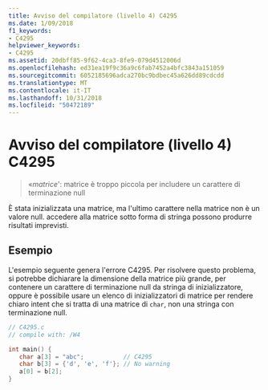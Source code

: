 ```yaml
---
title: Avviso del compilatore (livello 4) C4295
ms.date: 1/09/2018
f1_keywords:
- C4295
helpviewer_keywords:
- C4295
ms.assetid: 20dbff85-9f62-4ca3-8fe9-079d4512006d
ms.openlocfilehash: ed31ea19f9c36a9c6fab7452a4bfc3843a151059
ms.sourcegitcommit: 6052185696adca270bc9bdbec45a626dd89cdcdd
ms.translationtype: MT
ms.contentlocale: it-IT
ms.lasthandoff: 10/31/2018
ms.locfileid: "50472189"
---
```

# <a name="compiler-warning-level-4-c4295"></a>Avviso del compilatore (livello 4) C4295

> «*matrice*': matrice è troppo piccola per includere un carattere di terminazione null

È stata inizializzata una matrice, ma l'ultimo carattere nella matrice non è un valore null. accedere alla matrice sotto forma di stringa possono produrre risultati imprevisti.

## <a name="example"></a>Esempio

L'esempio seguente genera l'errore C4295. Per risolvere questo problema, si potrebbe dichiarare la dimensione della matrice più grande, per contenere un carattere di terminazione null da stringa di inizializzatore, oppure è possibile usare un elenco di inizializzatori di matrice per rendere chiaro intent che si tratta di una matrice di `char`, non una stringa con terminazione null.

```C
// C4295.c
// compile with: /W4

int main() {
   char a[3] = "abc";           // C4295
   char b[3] = {'d', 'e', 'f'}; // No warning
   a[0] = b[2];
}
```
